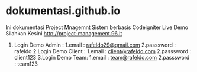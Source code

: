 # dokumentasi.github.io
Ini dokumentasi Project Mnagemnt Sistem berbasis Codeigniter Live Demo Silahkan Kesini http://project-management.96.lt
1. Login Demo Admin :
    1.email : rafeldo29@gmail.com
    2.passsword : rafeldo
2.Login Demo Client :
    1.email : client@rafeldo.com
    2.passsword : client123
3.Login Demo Team:
    1.email : team@rafeldo.com
    2.passsword : team123

